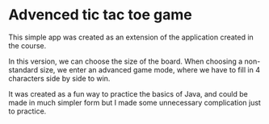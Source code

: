 # Advenced tic tac toe game

This simple app was created as an extension of the application created in the course.

In this version, we can choose the size of the board. When choosing a non-standard size, we enter an advanced game mode, where we have to fill in 4 characters side by side to win.

It was created as a fun way to practice the basics of Java, and could be made in much simpler form but I made some unnecessary complication just to practice. 
